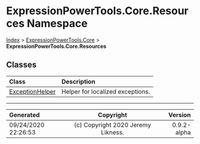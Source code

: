 ﻿# ExpressionPowerTools.Core.Resources Namespace

[Index](../index.md) > [ExpressionPowerTools.Core](ExpressionPowerTools.Core.a.md) > **ExpressionPowerTools.Core.Resources**

## Classes

| Class | Description |
| :-- | :-- |
| [ExceptionHelper](ExpressionPowerTools.Core.Resources.ExceptionHelper.cs.md) | Helper for localized exceptions. |


---

| Generated | Copyright | Version |
| :-- | :-: | --: |
| 09/24/2020 22:26:53 | (c) Copyright 2020 Jeremy Likness. | 0.9.2-alpha |

